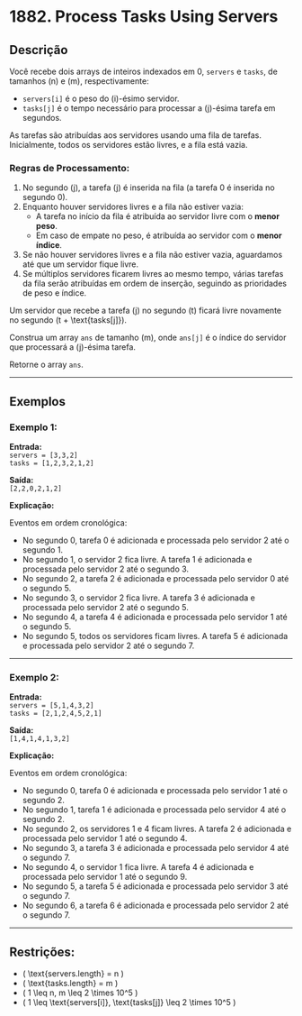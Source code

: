 # 1882. Process Tasks Using Servers
## Descrição

Você recebe dois arrays de inteiros indexados em 0, `servers` e `tasks`, de tamanhos \(n\) e \(m\), respectivamente:

- `servers[i]` é o peso do \(i\)-ésimo servidor.
- `tasks[j]` é o tempo necessário para processar a \(j\)-ésima tarefa em segundos.

As tarefas são atribuídas aos servidores usando uma fila de tarefas. Inicialmente, todos os servidores estão livres, e a fila está vazia.

### Regras de Processamento:

1. No segundo \(j\), a tarefa \(j\) é inserida na fila (a tarefa 0 é inserida no segundo 0).
2. Enquanto houver servidores livres e a fila não estiver vazia:
   - A tarefa no início da fila é atribuída ao servidor livre com o **menor peso**.
   - Em caso de empate no peso, é atribuída ao servidor com o **menor índice**.
3. Se não houver servidores livres e a fila não estiver vazia, aguardamos até que um servidor fique livre.
4. Se múltiplos servidores ficarem livres ao mesmo tempo, várias tarefas da fila serão atribuídas em ordem de inserção, seguindo as prioridades de peso e índice.

Um servidor que recebe a tarefa \(j\) no segundo \(t\) ficará livre novamente no segundo \(t + \text{tasks[j]}\).

Construa um array `ans` de tamanho \(m\), onde `ans[j]` é o índice do servidor que processará a \(j\)-ésima tarefa.

Retorne o array `ans`.

---

## Exemplos

### Exemplo 1:

**Entrada:**  
`servers = [3,3,2]`  
`tasks = [1,2,3,2,1,2]`  

**Saída:**  
`[2,2,0,2,1,2]`

**Explicação:**  

Eventos em ordem cronológica:
- No segundo 0, tarefa 0 é adicionada e processada pelo servidor 2 até o segundo 1.
- No segundo 1, o servidor 2 fica livre. A tarefa 1 é adicionada e processada pelo servidor 2 até o segundo 3.
- No segundo 2, a tarefa 2 é adicionada e processada pelo servidor 0 até o segundo 5.
- No segundo 3, o servidor 2 fica livre. A tarefa 3 é adicionada e processada pelo servidor 2 até o segundo 5.
- No segundo 4, a tarefa 4 é adicionada e processada pelo servidor 1 até o segundo 5.
- No segundo 5, todos os servidores ficam livres. A tarefa 5 é adicionada e processada pelo servidor 2 até o segundo 7.

---

### Exemplo 2:

**Entrada:**  
`servers = [5,1,4,3,2]`  
`tasks = [2,1,2,4,5,2,1]`  

**Saída:**  
`[1,4,1,4,1,3,2]`

**Explicação:**  

Eventos em ordem cronológica:
- No segundo 0, tarefa 0 é adicionada e processada pelo servidor 1 até o segundo 2.
- No segundo 1, tarefa 1 é adicionada e processada pelo servidor 4 até o segundo 2.
- No segundo 2, os servidores 1 e 4 ficam livres. A tarefa 2 é adicionada e processada pelo servidor 1 até o segundo 4.
- No segundo 3, a tarefa 3 é adicionada e processada pelo servidor 4 até o segundo 7.
- No segundo 4, o servidor 1 fica livre. A tarefa 4 é adicionada e processada pelo servidor 1 até o segundo 9.
- No segundo 5, a tarefa 5 é adicionada e processada pelo servidor 3 até o segundo 7.
- No segundo 6, a tarefa 6 é adicionada e processada pelo servidor 2 até o segundo 7.

---

## Restrições:

- \( \text{servers.length} = n \)  
- \( \text{tasks.length} = m \)  
- \( 1 \leq n, m \leq 2 \times 10^5 \)  
- \( 1 \leq \text{servers[i]}, \text{tasks[j]} \leq 2 \times 10^5 \)
